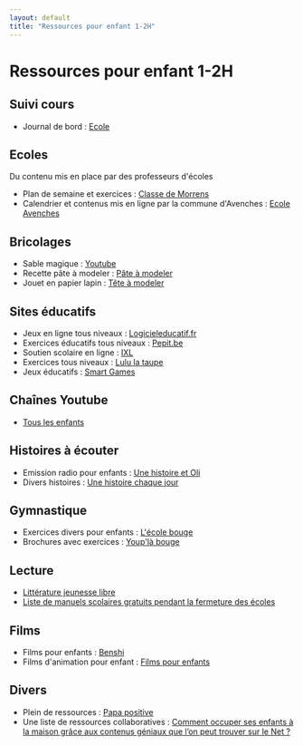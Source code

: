 ```yaml
---
layout: default
title: "Ressources pour enfant 1-2H"
---
```


# Ressources pour enfant 1-2H

## Suivi cours

- Journal de bord : [Ecole](./Journal-bord-1P-pdf.pdf)

## Ecoles

Du contenu mis en place par des professeurs d'écoles

- Plan de semaine et exercices : [Classe de Morrens](https://www.10pages.ch/category/actualites/)
- Calendrier et contenus mis en ligne par la commune d'Avenches : [Ecole Avenches](https://www.ecoles-avenches.ch/enseignement-a-distance/)

## Bricolages

- Sable magique : [Youtube](https://www.youtube.com/watch?v=IvBckF_yRA4)
- Recette pâte à modeler : [Pâte à modeler](./Recette-pate-a-modeler.pdf)
- Jouet en papier lapin : [Tête à modeler](https://www.teteamodeler.com/activite/jeu/jeu-lapin-1.asp)

## Sites éducatifs

- Jeux en ligne tous niveaux : [Logicieleducatif.fr](https://www.logicieleducatif.fr/)
- Exercices éducatifs tous niveaux : [Pepit.be](http://www.pepit.be/)
- Soutien scolaire en ligne : [IXL](https://fr.ixl.com/)
- Exercices tous niveaux : [Lulu la taupe](https://lululataupe.com/)
- Jeux éducatifs : [Smart Games](https://www.smartgames.eu/fr/essayez-smartgames-en-ligne)

## Chaînes Youtube

- [Tous les enfants](https://www.youtube.com/channel/UCNXdiA3Wgg8B5JsWgfgQUHQ)

## Histoires à écouter

- Emission radio pour enfants : [Une histoire et Oli](https://www.franceinter.fr/emissions/une-histoire-et-oli)
- Divers histoires : [Une histoire chaque jour](https://une-histoire-chaque-jour.com/toutes-nos-histoires-pour-enfants/)

## Gymnastique

- Exercices divers pour enfants : [L'école bouge](https://www.schulebewegt.ch/fr/specials-sets/chez-soi-c-1-2?scrollPos=0)
- Brochures avec exercices : [Youp'là bouge](https://www.youplabouge.ch/documentation/)

## Lecture

- [Littérature jeunesse libre](https://litterature-jeunesse-libre.fr/bbs/)
- [Liste de manuels scolaires gratuits pendant la fermeture des écoles](https://outilstice.com/2020/03/tous-les-manuels-scolaires-disponibles-gratuitement-en-ligne-pendant-la-fermeture-des-ecoles/#gs.267czo)

## Films

- Films pour enfants : [Benshi](https://benshi.fr/films/tous?a=67)
- Films d'animation pour enfant : [Films pour enfants](https://www.films-pour-enfants.com/tous-les-films-pour-enfants.html)

## Divers

- Plein de ressources : [Papa positive](https://papapositive.fr/)
- Une liste de ressources collaboratives : [Comment occuper ses enfants à la maison grâce aux contenus géniaux que l’on peut trouver sur le Net ?](https://taleming.com/occuper-enfants-maison-coronavirus/?fbclid=IwAR2BTC-YsrdPr7JR_F8OD5R_e3JMmys_CLa9pHtmLkGk0lNtm1HCIT0ZKbI)
